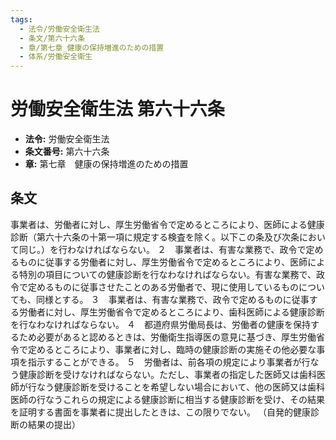 ```yaml
---
tags:
  - 法令/労働安全衛生法
  - 条文/第六十六条
  - 章/第七章_健康の保持増進のための措置
  - 体系/労働安全衛生
---
```

# 労働安全衛生法 第六十六条

- **法令:** 労働安全衛生法
- **条文番号:** 第六十六条
- **章:** 第七章　健康の保持増進のための措置

## 条文
事業者は、労働者に対し、厚生労働省令で定めるところにより、医師による健康診断（第六十六条の十第一項に規定する検査を除く。以下この条及び次条において同じ。）を行わなければならない。
２　事業者は、有害な業務で、政令で定めるものに従事する労働者に対し、厚生労働省令で定めるところにより、医師による特別の項目についての健康診断を行なわなければならない。有害な業務で、政令で定めるものに従事させたことのある労働者で、現に使用しているものについても、同様とする。
３　事業者は、有害な業務で、政令で定めるものに従事する労働者に対し、厚生労働省令で定めるところにより、歯科医師による健康診断を行なわなければならない。
４　都道府県労働局長は、労働者の健康を保持するため必要があると認めるときは、労働衛生指導医の意見に基づき、厚生労働省令で定めるところにより、事業者に対し、臨時の健康診断の実施その他必要な事項を指示することができる。
５　労働者は、前各項の規定により事業者が行なう健康診断を受けなければならない。ただし、事業者の指定した医師又は歯科医師が行なう健康診断を受けることを希望しない場合において、他の医師又は歯科医師の行なうこれらの規定による健康診断に相当する健康診断を受け、その結果を証明する書面を事業者に提出したときは、この限りでない。
（自発的健康診断の結果の提出）


